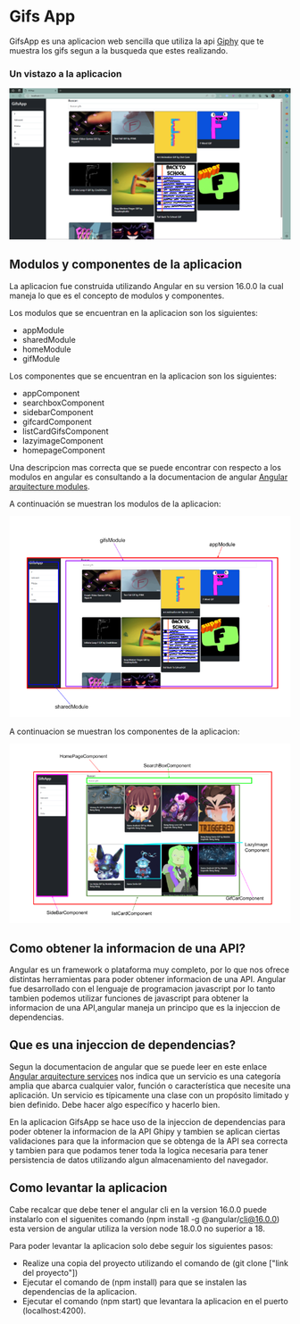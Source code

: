 # Gifs App

GifsApp es una aplicacion web sencilla que utiliza la api [Giphy](https://giphy.com/) que te muestra los gifs segun a la busqueda que estes realizando.

### Un vistazo a la aplicacion

![GifsApp image](/src/assets/gifApp.png)

## Modulos y componentes de la aplicacion

La aplicacion fue construida utilizando Angular en su version 16.0.0 la cual maneja lo que es el concepto de modulos y componentes.

Los modulos que se encuentran en la aplicacion son los siguientes:

- appModule
- sharedModule
- homeModule
- gifModule

Los componentes que se encuentran en la aplicacion son los siguientes:

- appComponent
- searchboxComponent
- sidebarComponent
- gifcardComponent
- listCardGifsComponent
- lazyimageComponent
- homepageComponent

Una descripcion mas correcta que se puede encontrar con respecto a los modulos en angular es consultando a la documentacion de angular [Angular arquitecture modules](https://docs.angular.lat/guide/architecture-modules).

A continuación se muestran los modulos de la aplicacion:

![GifsApp modules and components](/src/assets/gifAppModules.png)

A continuacion se muestran los componentes de la aplicacion:

![GifsApp components](/src/assets/gifAppComponents.png)

## Como obtener la informacion de una API?

Angular es un framework o plataforma muy completo, por lo que nos ofrece distintas herramientas para poder obtener informacion de una API.
Angular fue desarrollado con el lenguaje de programacion javascript por lo tanto tambien podemos utilizar funciones de javascript para obtener la informacion de una API,angular maneja un principo que es la injeccion de dependencias.

## Que es una injeccion de dependencias?

Segun la documentacion de angular que se puede leer en este enlace [Angular arquitecture services](https://docs.angular.lat/guide/architecture-services) nos indica que un servicio es una categoría amplia que abarca cualquier valor, función o característica que necesite una aplicación. Un servicio es típicamente una clase con un propósito limitado y bien definido. Debe hacer algo específico y hacerlo bien.

En la aplicacion GifsApp se hace uso de la injeccion de dependencias para poder obtener la informacion de la API Ghipy y tambien se aplican ciertas validaciones para que la informacion que se obtenga de la API sea correcta y tambien para que podamos tener toda la logica necesaria para tener persistencia de datos utilizando algun almacenamiento del navegador.

## Como levantar la aplicacion
Cabe recalcar que debe tener el angular cli en la version 16.0.0 puede instalarlo con el siguenites comando (npm install -g @angular/cli@16.0.0) esta version de angular utiliza la version node 18.0.0 no superior a 18.

Para poder levantar la aplicacion solo debe seguir los siguientes pasos:
- Realize una copia del proyecto utilizando el comando de (git clone ["link del proyecto"])
- Ejecutar el comando de (npm install) para que se instalen las dependencias de la aplicacion.
- Ejecutar el comando (npm start) que levantara la aplicacion en el puerto (localhost:4200).
